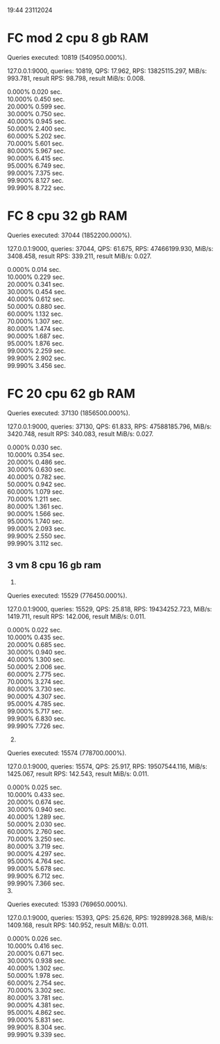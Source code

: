 19:44 23112024
# FC mod 2 cpu 8 gb RAM
Queries executed: 10819 (540950.000%).

127.0.0.1:9000, queries: 10819, QPS: 17.962, RPS: 13825115.297, MiB/s: 993.781, result RPS: 98.798, result MiB/s: 0.008.

0.000%		0.020 sec.	
10.000%		0.450 sec.	
20.000%		0.599 sec.	
30.000%		0.750 sec.	
40.000%		0.945 sec.	
50.000%		2.400 sec.	
60.000%		5.202 sec.	
70.000%		5.601 sec.	
80.000%		5.967 sec.	
90.000%		6.415 sec.	
95.000%		6.749 sec.	
99.000%		7.375 sec.	
99.900%		8.127 sec.	
99.990%		8.722 sec.

# FC 8 cpu 32 gb RAM

Queries executed: 37044 (1852200.000%).

127.0.0.1:9000, queries: 37044, QPS: 61.675, RPS: 47466199.930, MiB/s: 3408.458, result RPS: 339.211, result MiB/s: 0.027.

0.000%		0.014 sec.	
10.000%		0.229 sec.	
20.000%		0.341 sec.	
30.000%		0.454 sec.	
40.000%		0.612 sec.	
50.000%		0.880 sec.	
60.000%		1.132 sec.	
70.000%		1.307 sec.	
80.000%		1.474 sec.	
90.000%		1.687 sec.	
95.000%		1.876 sec.	
99.000%		2.259 sec.	
99.900%		2.902 sec.	
99.990%		3.456 sec.


# FC 20 cpu 62 gb RAM

Queries executed: 37130 (1856500.000%).

127.0.0.1:9000, queries: 37130, QPS: 61.833, RPS: 47588185.796, MiB/s: 3420.748, result RPS: 340.083, result MiB/s: 0.027.

0.000%		0.030 sec.	
10.000%		0.354 sec.	
20.000%		0.486 sec.	
30.000%		0.630 sec.	
40.000%		0.782 sec.	
50.000%		0.942 sec.	
60.000%		1.079 sec.	
70.000%		1.211 sec.	
80.000%		1.361 sec.	
90.000%		1.566 sec.	
95.000%		1.740 sec.	
99.000%		2.093 sec.	
99.900%		2.550 sec.	
99.990%		3.112 sec.	


## 3 vm 8 cpu 16 gb ram

1.
Queries executed: 15529 (776450.000%).

127.0.0.1:9000, queries: 15529, QPS: 25.818, RPS: 19434252.723, MiB/s: 1419.711, result RPS: 142.006, result MiB/s: 0.011.

0.000%		0.022 sec.	
10.000%		0.435 sec.	
20.000%		0.685 sec.	
30.000%		0.940 sec.	
40.000%		1.300 sec.	
50.000%		2.006 sec.	
60.000%		2.775 sec.	
70.000%		3.274 sec.	
80.000%		3.730 sec.	
90.000%		4.307 sec.	
95.000%		4.785 sec.	
99.000%		5.717 sec.	
99.900%		6.830 sec.	
99.990%		7.726 sec.

2. 
Queries executed: 15574 (778700.000%).

127.0.0.1:9000, queries: 15574, QPS: 25.917, RPS: 19507544.116, MiB/s: 1425.067, result RPS: 142.543, result MiB/s: 0.011.

0.000%		0.025 sec.	
10.000%		0.433 sec.	
20.000%		0.674 sec.	
30.000%		0.940 sec.	
40.000%		1.289 sec.	
50.000%		2.030 sec.	
60.000%		2.760 sec.	
70.000%		3.250 sec.	
80.000%		3.719 sec.	
90.000%		4.297 sec.	
95.000%		4.764 sec.	
99.000%		5.678 sec.	
99.900%		6.712 sec.	
99.990%		7.366 sec.	
3. 

Queries executed: 15393 (769650.000%).

127.0.0.1:9000, queries: 15393, QPS: 25.626, RPS: 19289928.368, MiB/s: 1409.168, result RPS: 140.952, result MiB/s: 0.011.

0.000%		0.026 sec.	
10.000%		0.416 sec.	
20.000%		0.671 sec.	
30.000%		0.938 sec.	
40.000%		1.302 sec.	
50.000%		1.978 sec.	
60.000%		2.754 sec.	
70.000%		3.302 sec.	
80.000%		3.781 sec.	
90.000%		4.381 sec.	
95.000%		4.862 sec.	
99.000%		5.831 sec.	
99.900%		8.304 sec.	
99.990%		9.339 sec.
